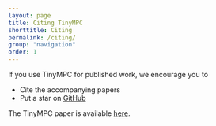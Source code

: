```yaml
---
layout: page
title: Citing TinyMPC
shorttitle: Citing
permalink: /citing/
group: "navigation"
order: 1
---
```


If you use TinyMPC for published work, we encourage you to

* Cite the accompanying papers
* Put a star on <a class="github-button" href="https://github.com/TinyMPC/TinyMPC" data-size="large" data-show-count="true" aria-label="Star TinyMPC/TinyMPC on GitHub">GitHub</a>

<!-- We are looking forward to hearing your success stories with OSQP! Please [share them with us](mailto:bartolomeo.stellato@gmail.com). -->

The TinyMPC paper is available [here](link_tbd).

<!-- 
{% raw %}
```latex
@article{osqp,
  author  = {Stellato, B. and Banjac, G. and Goulart, P. and Bemporad, A. and Boyd, S.},
  title   = {{OSQP}: an operator splitting solver for quadratic programs},
  journal = {Mathematical Programming Computation},
  year    = {2020},
  volume  = {12},
  number  = {4},
  pages   = {637--672},
  doi     = {10.1007/s12532-020-00179-2},
  url     = {https://doi.org/10.1007/s12532-020-00179-2},
}
```
{% endraw %} -->